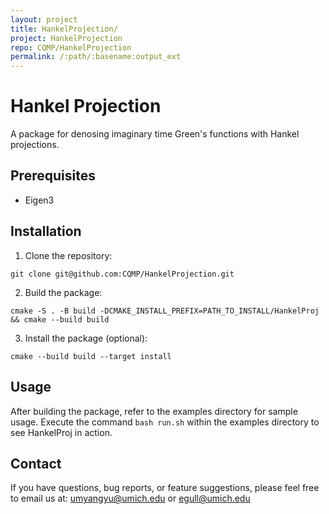 ```yaml
---
layout: project
title: HankelProjection/
project: HankelProjection
repo: CQMP/HankelProjection
permalink: /:path/:basename:output_ext
---
```


# Hankel Projection

A package for denosing imaginary time Green's functions with Hankel projections.

## Prerequisites

* Eigen3

## Installation

1. Clone the repository:
```
git clone git@github.com:CQMP/HankelProjection.git
```
2. Build the package:
```
cmake -S . -B build -DCMAKE_INSTALL_PREFIX=PATH_TO_INSTALL/HankelProj && cmake --build build
```
3. Install the package (optional):
```
cmake --build build --target install
```

## Usage

After building the package, refer to the examples directory for sample usage. Execute the command `bash run.sh` within the examples directory to see HankelProj in action.

## Contact

If you have questions, bug reports, or feature suggestions, please feel free to email us at: umyangyu@umich.edu or egull@umich.edu


